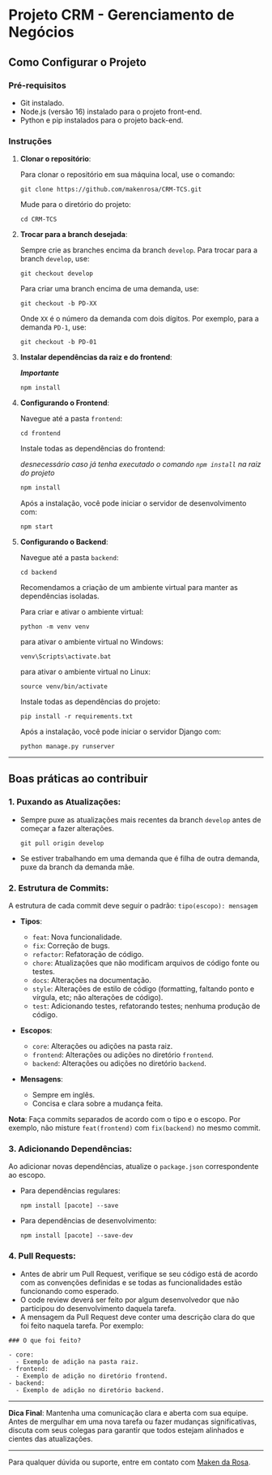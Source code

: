 # Projeto CRM - Gerenciamento de Negócios

## Como Configurar o Projeto

### Pré-requisitos

- Git instalado.
- Node.js (versão 16) instalado para o projeto front-end.
- Python e pip instalados para o projeto back-end.

### Instruções

1. **Clonar o repositório**:

   Para clonar o repositório em sua máquina local, use o comando:

   ```
   git clone https://github.com/makenrosa/CRM-TCS.git
   ```

   Mude para o diretório do projeto:

   ```
   cd CRM-TCS
   ```

2. **Trocar para a branch desejada**:

   Sempre crie as branches encima da branch `develop`. Para trocar para a branch `develop`, use:

   ```
   git checkout develop
   ```

   Para criar uma branch encima de uma demanda, use:

   ```
   git checkout -b PD-XX
   ```

   Onde `XX` é o número da demanda com dois dígitos. Por exemplo, para a demanda `PD-1`, use:

   ```
   git checkout -b PD-01
   ```

3. **Instalar dependências da raiz e do frontend**:

   _**Importante**_

   ```
   npm install
   ```

4. **Configurando o Frontend**:

   Navegue até a pasta `frontend`:

   ```
   cd frontend
   ```

   Instale todas as dependências do frontend:

    _desnecessário caso já tenha executado o comando `npm install` na raiz do projeto_
   ``` md
   npm install
   ```

   Após a instalação, você pode iniciar o servidor de desenvolvimento com:

   ```
   npm start
   ```

5. **Configurando o Backend**:

   Navegue até a pasta `backend`:

   ```
   cd backend
   ```

   Recomendamos a criação de um ambiente virtual para manter as dependências isoladas.
   
   Para criar e ativar o ambiente virtual:

    ```
    python -m venv venv
    ```
    
    para ativar o ambiente virtual no Windows: 
    ```
    venv\Scripts\activate.bat
    ```
    para ativar o ambiente virtual no Linux: 
    ```
    source venv/bin/activate
    ```

   Instale todas as dependências do projeto:

   ```
   pip install -r requirements.txt
   ```

   Após a instalação, você pode iniciar o servidor Django com:

   ```
   python manage.py runserver
   ```

---

## Boas práticas ao contribuir

### 1. Puxando as Atualizações:

- Sempre puxe as atualizações mais recentes da branch `develop` antes de começar a fazer alterações.
  ```
  git pull origin develop
  ```
- Se estiver trabalhando em uma demanda que é filha de outra demanda, puxe da branch da demanda mãe.

### 2. Estrutura de Commits:

A estrutura de cada commit deve seguir o padrão: `tipo(escopo): mensagem`

- **Tipos**:

  - `feat`: Nova funcionalidade.
  - `fix`: Correção de bugs.
  - `refactor`: Refatoração de código.
  - `chore`: Atualizações que não modificam arquivos de código fonte ou testes.
  - `docs`: Alterações na documentação.
  - `style`: Alterações de estilo de código (formatting, faltando ponto e vírgula, etc; não alterações de código).
  - `test`: Adicionando testes, refatorando testes; nenhuma produção de código.

- **Escopos**:

  - `core`: Alterações ou adições na pasta raiz.
  - `frontend`: Alterações ou adições no diretório `frontend`.
  - `backend`: Alterações ou adições no diretório `backend`.

- **Mensagens**:
  - Sempre em inglês.
  - Concisa e clara sobre a mudança feita.

**Nota**: Faça commits separados de acordo com o tipo e o escopo. Por exemplo, não misture `feat(frontend)` com `fix(backend)` no mesmo commit.

### 3. Adicionando Dependências:

Ao adicionar novas dependências, atualize o `package.json` correspondente ao escopo.

- Para dependências regulares:
  ```
  npm install [pacote] --save
  ```
- Para dependências de desenvolvimento:
  ```
  npm install [pacote] --save-dev
  ```

### 4. Pull Requests:

- Antes de abrir um Pull Request, verifique se seu código está de acordo com as convenções definidas e se todas as funcionalidades estão funcionando como esperado.
- O code review deverá ser feito por algum desenvolvedor que não participou do desenvolvimento daquela tarefa.
- A mensagem da Pull Request deve conter uma descrição clara do que foi feito naquela tarefa. Por exemplo:

```
### O que foi feito?

- core:
  - Exemplo de adição na pasta raiz.
- frontend:
  - Exemplo de adição no diretório frontend.
- backend:
  - Exemplo de adição no diretório backend.
```

---

**Dica Final**: Mantenha uma comunicação clara e aberta com sua equipe. Antes de mergulhar em uma nova tarefa ou fazer mudanças significativas, discuta com seus colegas para garantir que todos estejam alinhados e cientes das atualizações.

---

Para qualquer dúvida ou suporte, entre em contato com [Maken da Rosa](https://wa.me/48991557364).
